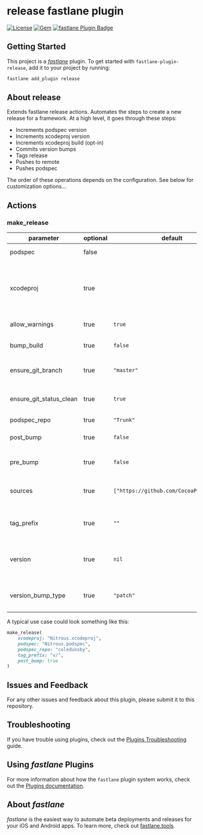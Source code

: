# release fastlane plugin

[![License](https://img.shields.io/github/license/Coledunsby/fastlane-plugin-release.svg)](https://github.com/Coledunsby/fastlane-plugin-release/blob/master/LICENSE)
[![Gem](https://img.shields.io/gem/v/fastlane-plugin-release.svg?style=flat)](http://rubygems.org/gems/fastlane-plugin-release)
[![fastlane Plugin Badge](https://rawcdn.githack.com/fastlane/fastlane/master/fastlane/assets/plugin-badge.svg)](https://rubygems.org/gems/fastlane-plugin-podspec_dependency_versioning)

## Getting Started

This project is a [_fastlane_](https://github.com/fastlane/fastlane) plugin. To get started with `fastlane-plugin-release`, add it to your project by running:

```bash
fastlane add_plugin release
```

## About release

Extends fastlane release actions. Automates the steps to create a new release for a framework. At a high level, it goes through these steps:

 - Increments podspec version
 - Increments xcodeproj version
 - Increments xcodeproj build (opt-in)
 - Commits version bumps
 - Tags release
 - Pushes to remote
 - Pushes podspec

The order of these operations depends on the configuration. See below for customization options...

## Actions

### make_release

|parameter|optional|default|description|
|---------|--------|-------|-----------|
|podspec|false||The path of the podspec|
|xcodeproj|true||The path of the xcode project. Required for incrementing version and build number in xcodeproj|
|allow_warnings|true|`true`|Allow warnings during pod push|
|bump_build|true|`false`|Increments the build number; optional|
|ensure_git_branch|true|`"master"`|The branch that should be checked for|
|ensure_git_status_clean|true|`true`|Raises an exception if there are uncommitted git changes|
|podspec_repo|true|`"Trunk"`|The podspec repo|
|post_bump|true|`false`|Bump version number after tag and podspec push|
|pre_bump|true|`false`|Bump version number before tag and podspec push|
|sources|true|`["https://github.com/CocoaPods/Specs"]`|The sources of repos you want the pod spec to lint with|
|tag_prefix|true|`""`|A prefix to be added to the version tag (e.g. "v/")|
|version|true|`nil`|Change to a specific version. Cannot be used in conjuction with version_bump_type|
|version_bump_type|true|`"patch"`|The type of this version bump. Available: patch, minor, major|


A typical use case could look something like this:
```ruby
make_release(
    xcodeproj: "Nitrous.xcodeproj",
    podspec: "Nitrous.podspec",
    podspec_repo: "coledunsby",
    tag_prefix: "v/",
    post_bump: true
)
```

## Issues and Feedback

For any other issues and feedback about this plugin, please submit it to this repository.

## Troubleshooting

If you have trouble using plugins, check out the [Plugins Troubleshooting](https://docs.fastlane.tools/plugins/plugins-troubleshooting/) guide.

## Using _fastlane_ Plugins

For more information about how the `fastlane` plugin system works, check out the [Plugins documentation](https://docs.fastlane.tools/plugins/create-plugin/).

## About _fastlane_

_fastlane_ is the easiest way to automate beta deployments and releases for your iOS and Android apps. To learn more, check out [fastlane.tools](https://fastlane.tools).
